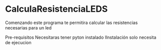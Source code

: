 # CalculaResistenciaLEDS
Comenzando
este programa te permitira calcular las resistencias necesarias para un led

Pre-requisitos 
Necesitaras tener pyton instalado
IInstalación
solo necesita de ejecucion
